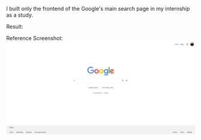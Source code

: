 I built only the frontend of the Google's main search page in my internship as a study.

Result:


Reference Screenshot:
![Ref](https://github.com/ilicaa/googlepage-onlyfrontend/blob/main/referencescreenshot.png)
